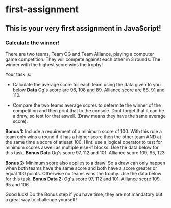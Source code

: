 # first-assignment
## This is your very first assignment in JavaScript!

### Calculate the winner!
There are two teams, Team OG and Team Alliance, playing a computer game competition. They will compete against each other in 3 rounds. The winner with the highest score wins the trophy!

Your task is:
- Calculate the average score for each team using the data given to you below 
**Data**
Og's score are 96, 108 and 89. 
Alliance score are 88, 91 and 110.

- Compare the two teams average scores to determite the winner of the competition and then print that to the console. Dont forget that it can be a draw, so test for that aswell. (Draw means they have the same average score).

**Bonus 1:** Include a requirement of a minimum score of 100. With this rule a team only wins a round if it has a higher score then the other team AND at the same time a score of atleast 100. Hint: use a logical operator to test for minimum scores aswell as multiple else-if blocks. Use the data below for this task. 
**Bonus Data**
Og's score 97, 112 and 101. 
Alliance score 109, 95, 123.

**Bonus 2:** Minimum score also applies to a draw! So a draw can only happen when both teams have the same score and both have a score greater or equal 100 points. Otherwise no teams wins the trophy. Use the data below for this task. 
**Bonus Data 2:**
Og's score 97, 112 and 101. 
Alliance score 109, 95 and 106.

Good luck! Do the Bonus step if you have time, they are not mandatory but a great way to challenge yourself!

